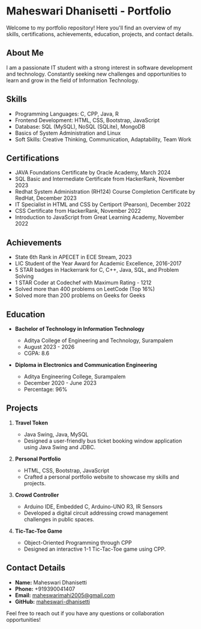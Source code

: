 # Maheswari Dhanisetti - Portfolio

Welcome to my portfolio repository! Here you'll find an overview of my skills, certifications, achievements, education, projects, and contact details.

## About Me

I am a passionate IT student with a strong interest in software development and technology. Constantly seeking new challenges and opportunities to learn and grow in the field of Information Technology.

## Skills

- Programming Languages: C, CPP, Java, R
- Frontend Development: HTML, CSS, Bootstrap, JavaScript
- Database: SQL (MySQL), NoSQL (SQLite), MongoDB
- Basics of System Administration and Linux
- Soft Skills: Creative Thinking, Communication, Adaptability, Team Work

## Certifications

- JAVA Foundations Certificate by Oracle Academy, March 2024
- SQL Basic and Intermediate Certificate from HackerRank, November 2023
- Redhat System Administration (RH124) Course Completion Certificate by RedHat, December 2023
- IT Specialist in HTML and CSS by Certiport (Pearson), December 2022
- CSS Certificate from HackerRank, November 2022
- Introduction to JavaScript from Great Learning Academy, November 2022

## Achievements

- State 6th Rank in APECET in ECE Stream, 2023
- LIC Student of the Year Award for Academic Excellence, 2016-2017
- 5 STAR badges in Hackerrank for C, C++, Java, SQL, and Problem Solving
- 1 STAR Coder at Codechef with Maximum Rating - 1212
- Solved more than 400 problems on LeetCode (Top 16%)
- Solved more than 200 problems on Geeks for Geeks

## Education

- **Bachelor of Technology in Information Technology**
  - Aditya College of Engineering and Technology, Surampalem
  - August 2023 - 2026
  - CGPA: 8.6

- **Diploma in Electronics and Communication Engineering**
  - Aditya Engineering College, Surampalem
  - December 2020 - June 2023
  - Percentage: 96%

## Projects

1. **Travel Token**
   - Java Swing, Java, MySQL
   - Designed a user-friendly bus ticket booking window application using Java Swing and JDBC.

2. **Personal Portfolio**
   - HTML, CSS, Bootstrap, JavaScript
   - Crafted a personal portfolio website to showcase my skills and projects.

3. **Crowd Controller**
   - Arduino IDE, Embedded C, Arduino-UNO R3, IR Sensors
   - Developed a digital circuit addressing crowd management challenges in public spaces.

4. **Tic-Tac-Toe Game**
   - Object-Oriented Programming through CPP
   - Designed an interactive 1-1 Tic-Tac-Toe game using CPP.

## Contact Details

- **Name:** Maheswari Dhanisetti
- **Phone:** +919390041407
- **Email:** maheswarimahi2005@gmail.com
- **GitHub:** [maheswari-dhanisetti](https://github.com/maheswari-dhanisetti)

Feel free to reach out if you have any questions or collaboration opportunities!
